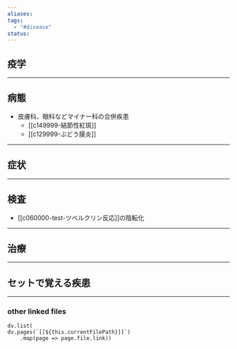 ```yaml
---
aliases: 
tags:
  - "#disease"
status:
---
```

## 疫学
---
## 病態
- 皮膚科、眼科などマイナー科の合併疾患
	- [[c149999-結節性紅斑]]
	- [[c129999-ぶどう膜炎]]
---
## 症状
---
## 検査
- [[c060000-test-ツベルクリン反応]]の陰転化

---
## 治療
---
## セットで覚える疾患
---
### other linked files
```dataviewjs
dv.list(
dv.pages(`[[${this.currentFilePath}]]`)
	.map(page => page.file.link))
```
